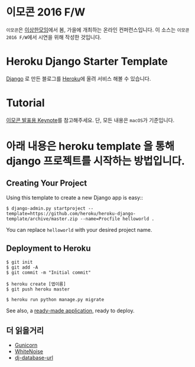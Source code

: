 # 이모콘 2016 F/W
`이모콘`은 [이상한모임](http://blog.weirdx.io)에서 봄, 가을에 개최하는 온라인 컨퍼런스입니다.
이 소스는 `이모콘 2016 F/W`에서 시연을 위해 작성한 것입니다.

# Heroku Django Starter Template
[Django](www.djangoproject.com) 로 만든 블로그를 [Heroku](www.hreoku.com)에 올려 서비스 해볼 수 있습니다.

# Tutorial
[이모콘 발표용 Keynote](https://github.com/chiyodad/emocon2016-django/blob/master/emocon_django_43.key.zip)를 참고해주세요.
단, 모든 내용은 `macOS`가 기준입니다.

# 아래 내용은 heroku template 을 통해 django 프로젝트를 시작하는 방법입니다.

## Creating Your Project

Using this template to create a new Django app is easy::

    $ django-admin.py startproject --template=https://github.com/heroku/heroku-django-template/archive/master.zip --name=Procfile helloworld .

You can replace ``helloworld`` with your desired project name.

## Deployment to Heroku

    $ git init
    $ git add -A
    $ git commit -m "Initial commit"

    $ heroku create [앱이름]
    $ git push heroku master

    $ heroku run python manage.py migrate

See also, a [ready-made application](https://github.com/heroku/python-getting-started), ready to deploy.

## 더 읽을거리

- [Gunicorn](https://warehouse.python.org/project/gunicorn/)
- [WhiteNoise](https://warehouse.python.org/project/whitenoise/)
- [dj-database-url](https://warehouse.python.org/project/dj-database-url/)
